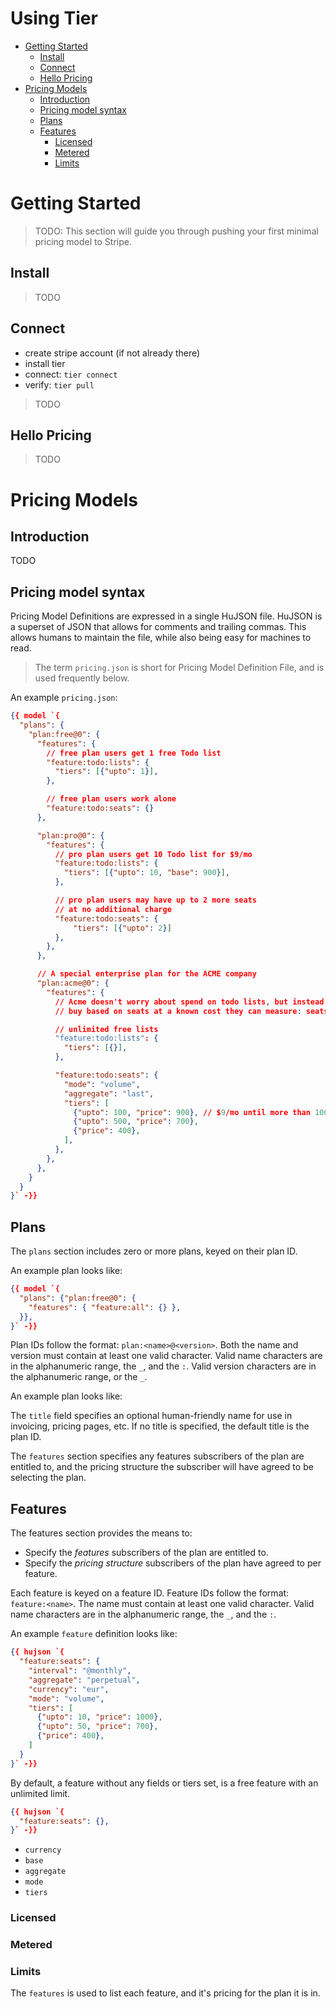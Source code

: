 <!-- 
1. install tier
1. signup for stripe
1. connect tier to stripe
2. follow the link to test
3. see `tier pull` output (empty pricing.json)
4. make simple plan (licensed with no base)
-->

# Using Tier <!-- omit in toc -->

- [Getting Started](#getting-started)
  - [Install](#install)
  - [Connect](#connect)
  - [Hello Pricing](#hello-pricing)
- [Pricing Models](#pricing-models)
  - [Introduction](#introduction)
  - [Pricing model syntax](#pricing-model-syntax)
  - [Plans](#plans)
  - [Features](#features)
    - [Licensed](#licensed)
    - [Metered](#metered)
    - [Limits](#limits)

# Getting Started


> TODO: This section will guide you through pushing your first minimal pricing model to Stripe.
## Install

> TODO
## Connect

- create stripe account (if not already there)
- install tier
- connect: `tier connect`
- verify: `tier pull`

> TODO
## Hello Pricing

> TODO
# Pricing Models


## Introduction

TODO

## Pricing model syntax

Pricing Model Definitions are expressed in a single HuJSON file. HuJSON is a
superset of JSON that allows for comments and trailing commas. This allows
humans to maintain the file, while also being easy for machines to read.

> The term `pricing.json` is short for Pricing Model Definition File, and is
used frequently below.

An example `pricing.json`:

```json
{{ model `{
  "plans": {
    "plan:free@0": {
      "features": {
        // free plan users get 1 free Todo list
        "feature:todo:lists": {
          "tiers": [{"upto": 1}],
        },

        // free plan users work alone
        "feature:todo:seats": {}
      },

      "plan:pro@0": {
        "features": {
          // pro plan users get 10 Todo list for $9/mo
          "feature:todo:lists": {
            "tiers": [{"upto": 10, "base": 900}],
          },

          // pro plan users may have up to 2 more seats
          // at no additional charge
          "feature:todo:seats": {
              "tiers": [{"upto": 2}]
          },
        },
      },

      // A special enterprise plan for the ACME company
      "plan:acme@0": {
        "features": {
          // Acme doesn't worry about spend on todo lists, but instead wants to
          // buy based on seats at a known cost they can measure: seats.

          // unlimited free lists
          "feature:todo:lists": {
            "tiers": [{}],
          },

          "feature:todo:seats": {
            "mode": "volume",
            "aggregate": "last",
            "tiers": [
              {"upto": 100, "price": 900}, // $9/mo until more than 100 users
              {"upto": 500, "price": 700},
              {"price": 400},
            ],
          },
        },
      },
    }
  }
}` -}}
```

## Plans

The `plans` section includes zero or more plans, keyed on their plan ID.

An example plan looks like:


```json
{{ model `{
  "plans": {"plan:free@0": {
    "features": { "feature:all": {} },
  }},
}` -}}
```


Plan IDs follow the format: `plan:<name>@<version>`. Both the name and version
must contain at least one valid character. Valid name characters are in the
alphanumeric range, the `_`, and the `:`.  Valid version characters are in the
alphanumeric range, or the `_`.

An example plan looks like:

The `title` field specifies an optional human-friendly name for use in invoicing, pricing pages, etc. If no title is specified, the default title is the plan ID.

The `features` section specifies any features subscribers
of the plan are entitled to, and the pricing structure the subscriber will have
agreed to be selecting the plan.

## Features

The features section provides the means to:

- Specify the _features_ subscribers of the plan are entitled to.
- Specify the _pricing structure_ subscribers of the plan have agreed to per feature.

Each feature is keyed on a feature ID. Feature IDs follow the format:
`feature:<name>`. The name must contain at least one valid character. Valid name
characters are in the alphanumeric range, the `_`, and the `:`.

An example `feature` definition looks like:

```json
{{ hujson `{
  "feature:seats": {
    "interval": "@monthly",
    "aggregate": "perpetual",
    "currency": "eur",
    "mode": "volume",
    "tiers": [
      {"upto": 10, "price": 1000},
      {"upto": 50, "price": 700},
      {"price": 400},
    ]
  }
}` -}}
```

By default, a feature without any fields or tiers set, is a free feature with an
unlimited limit.

```json
{{ hujson `{
  "feature:seats": {},
}` -}}
```


* `currency`
* `base`
* `aggregate`
* `mode`
* `tiers`

### Licensed

### Metered

### Limits

The `features` is used to list each feature, and it's pricing for the plan it is
in.




